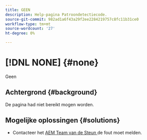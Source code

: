 ```yaml
---
title: GEEN
description: Help-pagina Patroondetectiecode.
source-git-commit: 982ad1a6f43a29f2ee2284219757c8fc11b31ce0
workflow-type: tm+mt
source-wordcount: '27'
ht-degree: 0%

---
```



# [!DNL NONE] {#none}

Geen

## Achtergrond {#background}

De pagina had niet bereikt mogen worden.

## Mogelijke oplossingen {#solutions}

* Contacteer het [ AEM Team van de Steun ](https://helpx.adobe.com/enterprise/using/support-for-experience-cloud.html) de fout moet melden.
